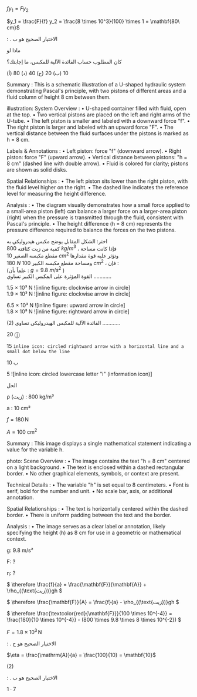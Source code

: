 $fy_1 = Fy_2$ <!-- text, from page 0 (l=0.036,t=0.042,r=0.184,b=0.118), with ID 3a4815fc-8c34-4ed2-92e5-b3f28c8fe2be -->

$y_1 = \frac{F}{f} y_2 = \frac{8 \times 10^3}{100} \times 1 = \mathbf{80\ cm}$ <!-- text, from page 0 (l=0.372,t=0.065,r=0.692,b=0.110), with ID 408aeda4-ddf1-4944-9e5c-604af6138e6c -->

: . الاختيار الصحيح هو ب <!-- text, from page 0 (l=0.644,t=0.124,r=0.870,b=0.153), with ID e0d874b5-c045-4d46-a6f6-c08b79251d71 -->

ماذا لو

كان المطلوب حساب الفائدة الآلية للمكبس، ما إجابتك؟

(أ) 10   (ب) 20   (ج) 40   (د) 80 <!-- text, from page 0 (l=0.084,t=0.159,r=0.896,b=0.235), with ID 194dbad4-6ae7-442a-aa0d-d12471ff7bd8 -->

Summary : This is a schematic illustration of a U-shaped hydraulic system demonstrating Pascal's principle, with two pistons of different areas and a fluid column of height 8 cm between them.

illustration:
System Overview :
  • U-shaped container filled with fluid, open at the top.
  • Two vertical pistons are placed on the left and right arms of the U-tube.
  • The left piston is smaller and labeled with a downward force "f".
  • The right piston is larger and labeled with an upward force "F".
  • The vertical distance between the fluid surfaces under the pistons is marked as h = 8 cm.

Labels & Annotations :
  • Left piston: force "f" (downward arrow).
  • Right piston: force "F" (upward arrow).
  • Vertical distance between pistons: "h = 8 cm" (dashed line with double arrow).
  • Fluid is colored for clarity; pistons are shown as solid disks.

Spatial Relationships :
  • The left piston sits lower than the right piston, with the fluid level higher on the right.
  • The dashed line indicates the reference level for measuring the height difference.

Analysis :
  • The diagram visually demonstrates how a small force applied to a small-area piston (left) can balance a larger force on a larger-area piston (right) when the pressure is transmitted through the fluid, consistent with Pascal's principle.
  • The height difference (h = 8 cm) represents the pressure difference required to balance the forces on the two pistons. <!-- figure, from page 0 (l=0.072,t=0.289,r=0.290,b=0.450), with ID c7ef418d-3012-4c7e-9709-a2c7dbf13a32 -->

اختر: الشكل المقابل يوضح مكبس هيدروليكي به  
كمية من زيت كثافته  $800 \ kg/m^3$ ، فإذا كانت مساحة  
مقطع مكبسه الصغير $10 \ cm^2$ وتؤثر عليه قوة مقدارها  
$180 \ N$ ومساحة مقطع مكبسه الكبير $100 \ cm^2$ ، فإن :  
(علماً بأن : $g = 9.8 \ m/s^2$ )  
القوة المؤثرة على المكبس الكبير تساوي ............ <!-- text, from page 0 (l=0.433,t=0.280,r=0.926,b=0.465), with ID cb0d5cba-5102-4c24-9436-ae9441005976 -->

1.5 × 10³ N ![inline figure: clockwise arrow in circle]  
1.9 × 10³ N ![inline figure: clockwise arrow in circle]  

6.5 × 10³ N ![inline figure: upward arrow in circle]  
1.8 × 10³ N ![inline figure: rightward arrow in circle] <!-- text, from page 0 (l=0.365,t=0.477,r=0.851,b=0.547), with ID 1a937ddd-5d56-48e7-98f4-0830784e09cb -->

(2) الفائدة الآلية للمكبس الهيدروليكى تساوى ............ <!-- text, from page 0 (l=0.404,t=0.555,r=0.855,b=0.583), with ID d2e84f19-13a7-4d3c-923a-982705471326 -->

20 ⓙ <!-- text, from page 0 (l=0.281,t=0.589,r=0.347,b=0.614), with ID c020ff04-e227-4311-98d2-ca24f3fe75b9 -->

15 `inline icon: circled rightward arrow with a horizontal line and a small dot below the line` <!-- text, from page 0 (l=0.448,t=0.588,r=0.517,b=0.616), with ID a8ff86c4-fd97-432f-a025-41971eee8c02 -->

10 ب <!-- text, from page 0 (l=0.623,t=0.589,r=0.691,b=0.617), with ID 693db834-3e8f-4381-82a8-710204f5456e -->

5 ![inline icon: circled lowercase letter "i" (information icon)] <!-- text, from page 0 (l=0.771,t=0.591,r=0.828,b=0.616), with ID 24ff92a6-23c3-4506-8a62-a4b1e9794a56 -->

الحل <!-- text, from page 0 (l=0.824,t=0.624,r=0.920,b=0.648), with ID ada6167d-93a0-41c3-86cd-a42d76af2f1b -->

ρ (زيت) : 800 kg/m³

a : 10 cm² <!-- text, from page 0 (l=0.078,t=0.657,r=0.403,b=0.697), with ID de1e7246-5ab3-4f5e-8c7c-d603b8d51574 -->

$f = 180\,\mathrm{N}$ <!-- text, from page 0 (l=0.410,t=0.657,r=0.528,b=0.699), with ID 45054e8f-d232-4b54-8a48-809b76896bb7 -->

$A = 100\ \mathrm{cm}^2$ <!-- text, from page 0 (l=0.532,t=0.658,r=0.675,b=0.698), with ID 1894174e-8721-4d87-862c-6391da572e81 -->

Summary : This image displays a single mathematical statement indicating a value for the variable h.

photo:
Scene Overview :
  • The image contains the text "h = 8 cm" centered on a light background.
  • The text is enclosed within a dashed rectangular border.
  • No other graphical elements, symbols, or context are present.

Technical Details :
  • The variable "h" is set equal to 8 centimeters.
  • Font is serif, bold for the number and unit.
  • No scale bar, axis, or additional annotation.

Spatial Relationships :
  • The text is horizontally centered within the dashed border.
  • There is uniform padding between the text and the border.

Analysis :
  • The image serves as a clear label or annotation, likely specifying the height (h) as 8 cm for use in a geometric or mathematical context. <!-- figure, from page 0 (l=0.683,t=0.659,r=0.788,b=0.698), with ID 8d76eacf-b787-488f-83ed-afe6eb9cd7bc -->

g: 9.8 m/s²

F: ?

η: ? <!-- text, from page 0 (l=0.078,t=0.701,r=0.367,b=0.737), with ID 9aff9a5a-48b3-4d8a-8d18-3fe7f85173be -->

$ \therefore \frac{f}{a} = \frac{\mathbf{F}}{\mathbf{A}} + \rho_{(\text{زيت})}gh $ <!-- text, from page 0 (l=0.078,t=0.733,r=0.280,b=0.772), with ID d0f458c6-c073-4575-abec-8437d0b66953 -->

$ \therefore \frac{\mathbf{F}}{A} = \frac{f}{a} - \rho_{(\text{زيت})}gh $ <!-- text, from page 0 (l=0.461,t=0.735,r=0.660,b=0.772), with ID c820be9b-2736-4d1d-9234-d95f959e4742 -->

$ \therefore \frac{\textcolor{red}{\mathbf{F}}}{100 \times 10^{-4}} = \frac{180}{10 \times 10^{-4}} - (800 \times 9.8 \times 8 \times 10^{-2}) $ <!-- text, from page 0 (l=0.079,t=0.777,r=0.548,b=0.820), with ID 4cc4c0b6-8809-4f5d-8534-e1943e7faacf -->

$F = 1.8 \times 10^3\,\mathrm{N}$ <!-- text, from page 0 (l=0.654,t=0.782,r=0.817,b=0.809), with ID cdafe827-c361-43a4-b52f-17998455db21 -->

: . الاختيار الصحيح هو ج <!-- text, from page 0 (l=0.646,t=0.814,r=0.869,b=0.843), with ID c6b39775-6c47-4a7a-a40b-ef282c9769f6 -->

$\eta = \frac{\mathrm{A}}{a} = \frac{100}{10} = \mathbf{10}$ <!-- text, from page 0 (l=0.072,t=0.843,r=0.260,b=0.885), with ID 04aee09f-6c10-4964-9e66-0eb873cc63ec -->

$({2})$ <!-- text, from page 0 (l=0.859,t=0.855,r=0.896,b=0.881), with ID f18d5e07-2b84-4a95-9582-e76786b25a27 -->

: . الاختيار الصحيح هو  ب <!-- text, from page 0 (l=0.646,t=0.887,r=0.864,b=0.915), with ID aa46d0c6-17a3-4318-9499-360ac002255a -->

$1 \cdot 7$ <!-- marginalia, from page 0 (l=0.082,t=0.937,r=0.122,b=0.957), with ID a6c30f5b-a93a-4125-8ac5-93dc4d66cf1c -->